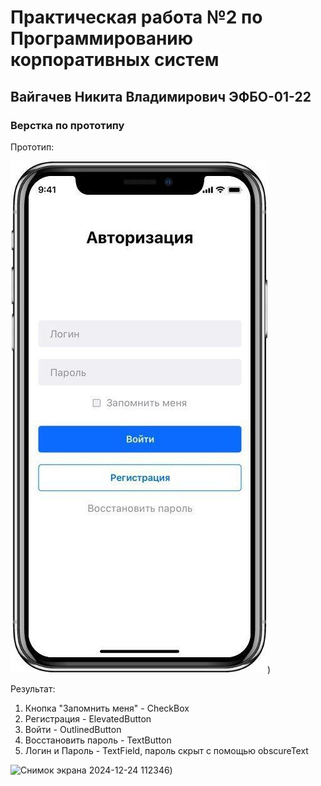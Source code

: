 # Практическая работа №2 по Программированию корпоративных систем

## Вайгачев Никита Владимирович ЭФБО-01-22

### Верстка по прототипу

Прототип:

![image](pics/img.png))

Результат:
1. Кнопка "Запомнить меня" - CheckBox
2. Регистрация - ElevatedButton
3. Войти - OutlinedButton
4. Восстановить пароль - TextButton
5. Логин и Пароль - TextField, пароль скрыт с помощью obscureText

![Снимок экрана 2024-12-24 112346](https://github.com/user-attachments/assets/6c5292ee-af6c-4434-bdd4-3f420eba9671))
